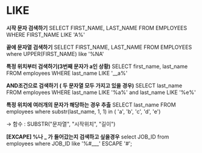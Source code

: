 # LIKE

**시작 문자 검색하기**
SELECT FIRST_NAME, LAST_NAME
FROM EMPLOYEES
WHERE FIRST_NAME LIKE 'A%'

**끝에 문자열 검색하기**
SELECT FIRST_NAME, LAST_NAME
FROM EMPLOYEES
where UPPER(FIRST_NAME) like '%NA'

**특정 위치부터 검색하기(3번째 문자가 a인 상황)**
SELECT first_name, last_name
FROM employees
WHERE last_name LIKE '__a%'

**AND조건으로 검색하기 ( 두 문자열 모두 가지고 있을 경우)**
SELECT last_name
FROM employees
WHERE last_name LIKE '%a%' and last_name LIKE '%e%'

**특정 위치에 여러개의 문자가 해당하는 경우 추출**
SELECT last_name
FROM employees
where substr(last_name, 1, 1) in ( 'a', 'b', 'c', 'd', 'e')

→ 함수 : SUBSTR("문자열", "시작위치", "길이")

**[EXCAPE] %나 _ 가 들어갔는지 검색하고 싶을경우**
select JOB_ID
from employees
where JOB_ID like '%#___' ESCAPE '#';
